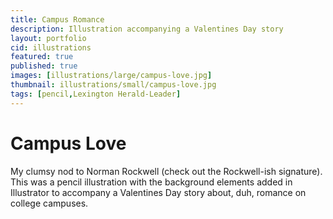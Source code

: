 ```yaml
---
title: Campus Romance
description: Illustration accompanying a Valentines Day story
layout: portfolio
cid: illustrations
featured: true
published: true
images: [illustrations/large/campus-love.jpg]
thumbnail: illustrations/small/campus-love.jpg
tags: [pencil,Lexington Herald-Leader]
---
```


# Campus Love

My clumsy nod to Norman Rockwell (check out the Rockwell-ish signature). This was a pencil illustration with the background elements added in Illustrator to accompany a Valentines Day story about, duh, romance on college campuses.

